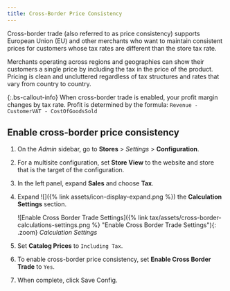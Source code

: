```yaml
---
title: Cross-Border Price Consistency
---
```


Cross-border trade (also referred to as price consistency) supports European Union (EU) and other merchants who want to maintain consistent prices for customers whose tax rates are different than the store tax rate.

Merchants operating across regions and geographies can show their customers a single price by including the tax in the price of the product. Pricing is clean and uncluttered regardless of tax structures and rates that vary from country to country.

{:.bs-callout-info}
When cross-border trade is enabled, your profit margin changes by tax rate. Profit is determined by the formula:
`Revenue - CustomerVAT - CostOfGoodsSold`

## Enable cross-border price consistency

1. On the _Admin_ sidebar, go to **Stores** > _Settings_ > **Configuration**.

1. For a multisite configuration, set **Store View** to the website and store that is the target of the configuration.

1. In the left panel, expand **Sales** and choose **Tax**.

1. Expand ![]({% link assets/icon-display-expand.png %}) the **Calculation Settings** section.

   ![Enable Cross Border Trade Settings]({% link tax/assets/cross-border-calculations-settings.png %} "Enable Cross Border Trade Settings"){: .zoom}
   _Calculation Settings_

1. Set **Catalog Prices** to `Including Tax`.

1. To enable cross-border price consistency, set **Enable Cross Border Trade** to `Yes`.

1. When complete, click <span class="btn">Save Config</span>.
